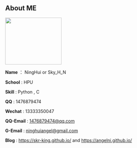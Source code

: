 ##  About ME



<img src="https://s2.ax1x.com/2019/08/11/ejG1pR.jpg" alt="" border="0" height =150 width =180/>

**Name**  ： NingHui  or   Sky_H_N

**School** :  HPU

**Skill** :  Python , C

**QQ**  :  1476879474

**Wechat** : 13333350047

**QQ-Email** : 1476879474@qq.com

**G-Email** : ninghuiangel@gmail.com

**Blog** : https://skr-king.github.io/     and    https://angelni.github.io/

